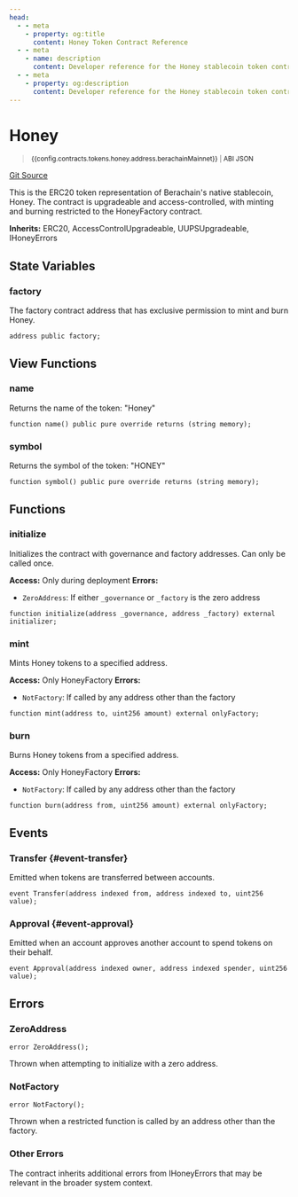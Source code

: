 ```yaml
---
head:
  - - meta
    - property: og:title
      content: Honey Token Contract Reference
  - - meta
    - name: description
      content: Developer reference for the Honey stablecoin token contract
  - - meta
    - property: og:description
      content: Developer reference for the Honey stablecoin token contract
---
```


<script setup>
  import config from '@berachain/config/constants.json';
</script>

# Honey

> <small><a target="_blank" :href="config.websites.berascan.url + 'address/' + config.contracts.tokens.honey.address.berachainMainnet">{{config.contracts.tokens.honey.address.berachainMainnet}}</a><span v-if="config.contracts.tokens.honey.abi && config.contracts.tokens.honey.abi.length > 0">&nbsp;|&nbsp;<a target="_blank" :href="config.contracts.tokens.honey.abi">ABI JSON</a></span></small>

[Git Source](https://github.com/berachain/contracts/blob/main/src/honey/Honey.sol)

This is the ERC20 token representation of Berachain's native stablecoin, Honey. The contract is upgradeable and access-controlled, with minting and burning restricted to the HoneyFactory contract.

**Inherits:**
ERC20, AccessControlUpgradeable, UUPSUpgradeable, IHoneyErrors

## State Variables

### factory

The factory contract address that has exclusive permission to mint and burn Honey.

```solidity
address public factory;
```

## View Functions

### name

Returns the name of the token: "Honey"

```solidity
function name() public pure override returns (string memory);
```

### symbol

Returns the symbol of the token: "HONEY"

```solidity
function symbol() public pure override returns (string memory);
```

## Functions

### initialize

Initializes the contract with governance and factory addresses. Can only be called once.

**Access:** Only during deployment
**Errors:**

- `ZeroAddress`: If either `_governance` or `_factory` is the zero address

```solidity
function initialize(address _governance, address _factory) external initializer;
```

### mint

Mints Honey tokens to a specified address.

**Access:** Only HoneyFactory
**Errors:**

- `NotFactory`: If called by any address other than the factory

```solidity
function mint(address to, uint256 amount) external onlyFactory;
```

### burn

Burns Honey tokens from a specified address.

**Access:** Only HoneyFactory
**Errors:**

- `NotFactory`: If called by any address other than the factory

```solidity
function burn(address from, uint256 amount) external onlyFactory;
```

## Events

### Transfer {#event-transfer}

Emitted when tokens are transferred between accounts.

```solidity
event Transfer(address indexed from, address indexed to, uint256 value);
```

### Approval {#event-approval}

Emitted when an account approves another account to spend tokens on their behalf.

```solidity
event Approval(address indexed owner, address indexed spender, uint256 value);
```

## Errors

### ZeroAddress

```solidity
error ZeroAddress();
```

Thrown when attempting to initialize with a zero address.

### NotFactory

```solidity
error NotFactory();
```

Thrown when a restricted function is called by an address other than the factory.

### Other Errors

The contract inherits additional errors from IHoneyErrors that may be relevant in the broader system context.
